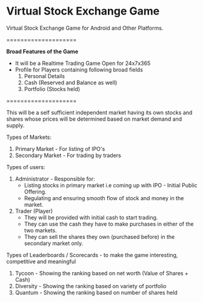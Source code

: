 # Virtual Stock Exchange Game
<p>Virtual Stock Exchange Game for Android and Other Platforms.<p>
====================
<p><b>Broad Features of the Game</b>
<ul>
<li>It will be a Realtime Trading Game Open for 24x7x365
<li>Profile for Players containing following broad fields
<ol><li>Personal Details
<li>Cash (Reserved and Balance as well)
<li>Portfolio (Stocks held)
</ol>
</ul></p>
====================
<p>This will be a self sufficient independent market having its own stocks and shares whose prices will be determined based on market demand and supply.</p>
<p> </p>
<p>Types of Markets:
<ol>
<li>Primary Market - For listing of IPO's
<li>Secondary Market - For trading by traders</ol></p>
<p> </p>
<p>Types of users:
<ol>
<li>Administrator - Responsible for:
<ul><li>Listing stocks in primary market i.e coming up with IPO - Initial Public Offering.
<li>Regulating and ensuring smooth flow of stock and money in the market.</ul>
<li>Trader (Player)
<ul>
<li>They will be provided with initial cash to start trading.
<li>They can use the cash they have to make purchases in either of the two markets.
<li>They can sell the shares they own (purchased before) in the secondary market only.</ul>
</ol></p>
<p> </p>
<p>Types of Leaderboards / Scorecards - to make the game interesting, competitive and meaningful
<ol>
<li>Tycoon - Showing the ranking based on net worth (Value of Shares + Cash)
<li>Diversity - Showing the ranking based on variety of portfolio
<li>Quantum - Showing the ranking based on number of shares held
</ol></p>
